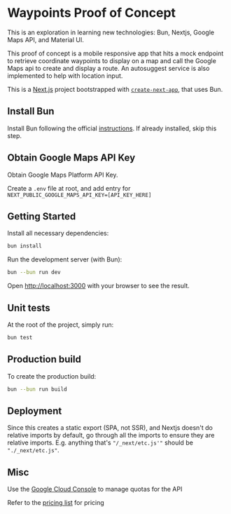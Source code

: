 # Waypoints Proof of Concept

This is an exploration in learning new technologies: Bun, Nextjs, Google Maps API, and Material UI.

This proof of concept is a mobile responsive app that hits a mock endpoint to retrieve coordinate waypoints to display on a map and call the Google Maps api to create and display a route. An autosuggest service is also implemented to help with location input.

This is a [Next.js](https://nextjs.org) project bootstrapped with [`create-next-app`](https://nextjs.org/docs/pages/api-reference/create-next-app), that uses Bun.

## Install Bun

Install Bun following the official [instructions](https://bun.sh/docs/installation). If already installed, skip this step.

## Obtain Google Maps API Key

Obtain Google Maps Platform API Key.

Create a `.env` file at root, and add entry for `NEXT_PUBLIC_GOOGLE_MAPS_API_KEY=[API_KEY_HERE]`

## Getting Started

Install all necessary dependencies:

```bash
bun install
```

Run the development server (with Bun):

```bash
bun --bun run dev
```

Open [http://localhost:3000](http://localhost:3000) with your browser to see the result.

## Unit tests

At the root of the project, simply run:

```bash
bun test
```

## Production build

To create the production build:

```bash
bun --bun run build
```

## Deployment

Since this creates a static export (SPA, not SSR), and Nextjs doesn't do relative imports by default, go through all the imports to ensure they are relative imports.
E.g. anything that's `"/_next/etc.js'"` should be `"./_next/etc.js"`.

## Misc

Use the [Google Cloud Console](https://console.cloud.google.com/google/maps-apis/quotas?project=waypoints-maps-api&api=maps-backend.googleapis.com) to manage quotas for the API

Refer to the [pricing list](https://developers.google.com/maps/billing-and-pricing/pricing) for pricing
